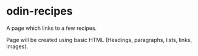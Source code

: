 # odin-recipes
A page which links to a few recipes. 

Page will be created using basic HTML (Headings, paragraphs, lists, links, images).
